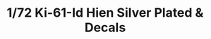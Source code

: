 ---
layout: product
title: "1/72 Ki-61-Id Hien Silver Plated & Decals"
price: "4200" 
desc: "Maketa"
img_path: "/assets/img/TAM25420.webp"
brand: "Tamiya"
available: false
special_offer: false
new: false
soon: false
cat: "010000"
subcat: "010300"
subsubcat: "0N/A"
sifra: "TAM25420"
popular: false
---